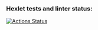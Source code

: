 ### Hexlet tests and linter status:
[![Actions Status](https://github.com/Bosqy/frontend-project-11/workflows/hexlet-check/badge.svg)](https://github.com/Bosqy/frontend-project-11/actions)